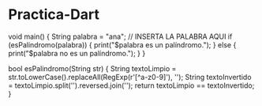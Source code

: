 # Practica-Dart
void main() {
  String palabra = "ana"; // INSERTA LA PALABRA AQUI
  if (esPalindromo(palabra)) {
    print("$palabra es un palíndromo.");
  } else {
    print("$palabra no es un palíndromo.");
  }
}

bool esPalindromo(String str) {
  String textoLimpio = str.toLowerCase().replaceAll(RegExp(r'[^a-z0-9]'), '');
  String textoInvertido = textoLimpio.split('').reversed.join('');
  return textoLimpio == textoInvertido;
}
